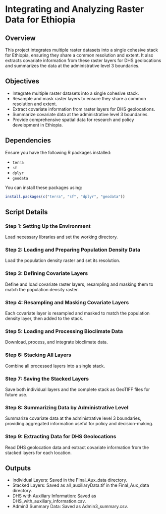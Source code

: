 # Integrating and Analyzing Raster Data for Ethiopia

## Overview

This project integrates multiple raster datasets into a single cohesive stack for Ethiopia, ensuring they share a common resolution and extent.  It also extracts covariate information from these raster layers for DHS geolocations and summarizes the data at the administrative level 3 boundaries. 
## Objectives

- Integrate multiple raster datasets into a single cohesive stack.
- Resample and mask raster layers to ensure they share a common resolution and extent.
- Extract covariate information from raster layers for DHS geolocations.
- Summarize covariate data at the administrative level 3 boundaries.
- Provide comprehensive spatial data for research and policy development in Ethiopia.

## Dependencies

Ensure you have the following R packages installed:

- `terra`
- `sf`
- `dplyr`
- `geodata`

You can install these packages using:

```r
install.packages(c("terra", "sf", "dplyr", "geodata"))
```

## Script Details
### Step 1: Setting Up the Environment
Load necessary libraries and set the working directory.

### Step 2: Loading and Preparing Population Density Data
Load the population density raster and set its resolution.

### Step 3: Defining Covariate Layers
Define and load covariate raster layers, resampling and masking them to match the population density raster.

### Step 4: Resampling and Masking Covariate Layers
Each covariate layer is resampled and masked to match the population density layer, then added to the stack.

### Step 5: Loading and Processing Bioclimate Data
Download, process, and integrate bioclimate data.

### Step 6: Stacking All Layers
Combine all processed layers into a single stack.

### Step 7: Saving the Stacked Layers
Save both individual layers and the complete stack as GeoTIFF files for future use.

### Step 8: Summarizing Data by Administrative Level
Summarize covariate data at the administrative level 3 boundaries, providing aggregated information useful for policy and decision-making.

### Step 9: Extracting Data for DHS Geolocations
Read DHS geolocation data and extract covariate information from the stacked layers for each location.


##  Outputs
- Individual Layers: Saved in the Final_Aux_data directory.
- Stacked Layers: Saved as all_auxiliaryData.tif in the Final_Aux_data directory.
- DHS with Auxiliary Information: Saved as DHS_with_auxiliary_information.csv.
- Admin3 Summary Data: Saved as Admin3_summary.csv.
